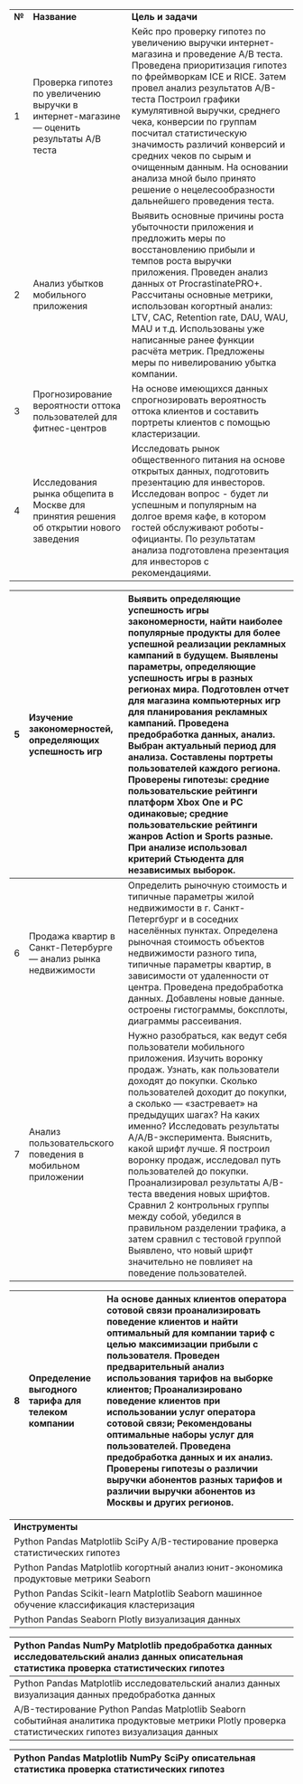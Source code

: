 ﻿||||
| - | - | - |
|**№**|**Название**|**Цель и задачи**|
|1|Проверка гипотез по увеличению выручки в интернет-магазине — оценить результаты A/B теста|Кейс про проверку гипотез по увеличению выручки интернет-магазина и проведение A/B теста.  Проведена приоритизация гипотез по фреймворкам ICE и RICE. Затем провел анализ результатов A/B-теста Построил графики кумулятивной выручки, среднего чека, конверсии по группам посчитал статистическую значимость различий конверсий и средних чеков по сырым и очищенным данным. На основании анализа мной было принято решение о нецелесообразности дальнейшего проведения теста.|
|2|Анализ убытков мобильного приложения|Выявить основные причины роста убыточности приложения и предложить меры по восстановлению прибыли и темпов роста выручки приложения.  Проведен анализ данных от ProcrastinatePRO+. Рассчитаны основные метрики, использован когортный анализ: LTV, CAC, Retention rate, DAU, WAU, MAU и т.д. Использованы уже написанные ранее функции расчёта метрик. Предложены меры по нивелированию убытка компании.|
|3|Прогнозирование вероятности оттока пользователей для фитнес-центров|На основе имеющихся данных спрогнозировать вероятность оттока клиентов и составить портреты клиентов с помощью кластеризации.|
|4|Исследования рынка общепита в Москве для принятия решения об открытии нового заведения|Исследовать рынок общественного питания на основе открытых данных, подготовить презентацию для инвесторов.  Исследован вопрос - будет ли успешным и популярным на долгое время кафе, в котором гостей обслуживают роботы-официанты. По результатам анализа подготовлена презентация для инвесторов с рекомендациями.|


|5|Изучение закономерностей, определяющих успешность игр|Выявить определяющие успешность игры закономерности, найти наиболее популярные продукты для более успешной реализации рекламных кампаний в будущем.  Выявлены параметры, определяющие успешность игры в разных регионах мира. Подготовлен отчет для магазина компьютерных игр для планирования рекламных кампаний. Проведена предобработка данных, анализ. Выбран актуальный период для анализа. Составлены портреты пользователей каждого региона. Проверены гипотезы: средние пользовательские рейтинги платформ Xbox One и PC одинаковые; средние пользовательские рейтинги жанров Action и Sports разные. При анализе использовал критерий Стьюдента для независимых выборок.|
| :- | :- | :- |
|6|Продажа квартир в Санкт-Петербурге — анализ рынка недвижимости|Определить рыночную стоимость и типичные параметры жилой недвижимости в г. Санкт-Петергбург и в соседних населённых пунктах.  Определена рыночная стоимость объектов недвижимости разного типа, типичные параметры квартир, в зависимости от удаленности от центра. Проведена предобработка данных. Добавлены новые данные. остроены гистограммы, боксплоты, диаграммы рассеивания.|
|7|Анализ пользовательского поведения в мобильном приложении|Нужно разобраться, как ведут себя пользователи мобильного приложения. Изучить воронку продаж. Узнать, как пользователи доходят до покупки. Сколько пользователей доходит до покупки, а сколько — «застревает» на предыдущих шагах? На каких именно? Исследовать результаты A/A/B-эксперимента. Выяснить, какой шрифт лучше.  Я построил воронку продаж, исследовал путь пользователей до покупки. Проанализировал результаты A/B-теста введения новых шрифтов. Сравнил 2 контрольных группы между собой, убедился в правильном разделении трафика, а затем сравнил с тестовой группой Выявлено, что новый шрифт значительно не повлияет на поведение пользователей.|


|8|Определение выгодного тарифа для телеком компании|На основе данных клиентов оператора сотовой связи проанализировать поведение клиентов и найти оптимальный для компании тариф с целью максимизации прибыли с пользователя.  Проведен предварительный анализ использования тарифов на выборке клиентов; Проанализировано поведение клиентов при использовании услуг оператора сотовой связи; Рекомендованы оптимальные наборы услуг для пользователей. Проведена предобработка данных и их анализ. Проверены гипотезы о различии выручки абонентов разных тарифов и различии выручки абонентов из Москвы и других регионов.|
| :- | :- | :- |


||
| - |
|**Инструменты**|
|Python Pandas Matplotlib SciPy A/B-тестирование проверка статистических гипотез|
|Python Pandas Matplotlib когортный анализ юнит-экономика продуктовые метрики Seaborn|
|Python Pandas Scikit-learn Matplotlib Seaborn машинное обучение классификация кластеризация|
|Python Pandas Seaborn Plotly визуализация данных|


|Python Pandas NumPy Matplotlib предобработка данных исследовательский анализ данных описательная статистика проверка статистических гипотез|
| :- |
|Python Pandas Matplotlib исследовательский анализ данных визуализация данных предобработка данных|
|A/B-тестирование Python Pandas Matplotlib Seaborn событийная аналитика продуктовые метрики Plotly проверка статистических гипотез визуализация данных|


|Python Pandas Matplotlib NumPy SciPy описательная статистика проверка статистических гипотез|
| :- |


